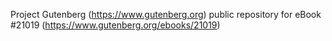 Project Gutenberg (https://www.gutenberg.org) public repository for eBook #21019 (https://www.gutenberg.org/ebooks/21019)
